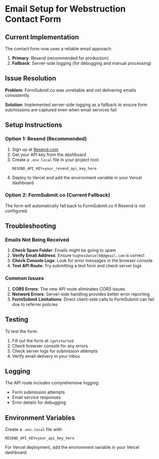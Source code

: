 # Email Setup for Webstruction Contact Form

## Current Implementation

The contact form now uses a reliable email approach:

1. **Primary**: Resend (recommended for production)
2. **Fallback**: Server-side logging (for debugging and manual processing)

## Issue Resolution

**Problem**: FormSubmit.co was unreliable and not delivering emails consistently.

**Solution**: Implemented server-side logging as a fallback to ensure form submissions are captured even when email services fail.

## Setup Instructions

### Option 1: Resend (Recommended)

1. Sign up at [Resend.com](https://resend.com)
2. Get your API key from the dashboard
3. Create a `.env.local` file in your project root:
   ```
   RESEND_API_KEY=your_resend_api_key_here
   ```
4. Deploy to Vercel and add the environment variable in your Vercel dashboard

### Option 2: FormSubmit.co (Current Fallback)

The form will automatically fall back to FormSubmit.co if Resend is not configured.

## Troubleshooting

### Emails Not Being Received

1. **Check Spam Folder**: Emails might be going to spam
2. **Verify Email Address**: Ensure `hughesdaniel98@gmail.com` is correct
3. **Check Console Logs**: Look for error messages in the browser console
4. **Test API Route**: Try submitting a test form and check server logs

### Common Issues

1. **CORS Errors**: The new API route eliminates CORS issues
2. **Network Errors**: Server-side handling provides better error reporting
3. **FormSubmit Limitations**: Direct client-side calls to FormSubmit can fail due to referrer policies

## Testing

To test the form:

1. Fill out the form at `/getstarted`
2. Check browser console for any errors
3. Check server logs for submission attempts
4. Verify email delivery in your inbox

## Logging

The API route includes comprehensive logging:
- Form submission attempts
- Email service responses
- Error details for debugging

## Environment Variables

Create a `.env.local` file with:
```
RESEND_API_KEY=your_api_key_here
```

For Vercel deployment, add the environment variable in your Vercel dashboard. 